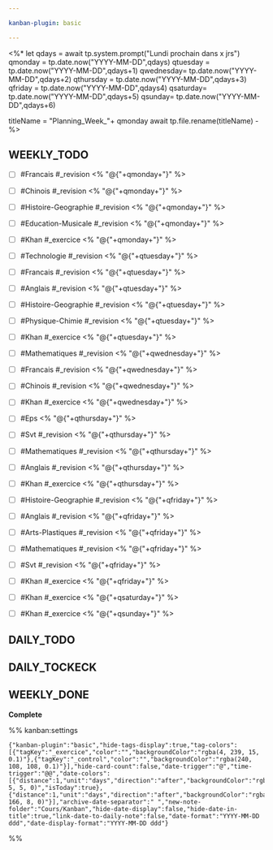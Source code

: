 ```yaml
---

kanban-plugin: basic

---
```


<%*
let qdays = await tp.system.prompt("Lundi prochain dans x jrs")
qmonday = tp.date.now("YYYY-MM-DD",qdays)
qtuesday = tp.date.now("YYYY-MM-DD",qdays+1)
qwednesday= tp.date.now("YYYY-MM-DD",qdays+2)
qthursday = tp.date.now("YYYY-MM-DD",qdays+3)
qfriday = tp.date.now("YYYY-MM-DD",qdays4)
qsaturday= tp.date.now("YYYY-MM-DD",qdays+5)
qsunday= tp.date.now("YYYY-MM-DD",qdays+6)

titleName = "Planning_Week_"+ qmonday
await tp.file.rename(titleName)
-%>



## WEEKLY_TODO

- [ ] #Francais #_revision <% "@{"+qmonday+"}" %>
- [ ] #Chinois #_revision  <% "@{"+qmonday+"}" %>
- [ ] #Histoire-Geographie #_revision  <% "@{"+qmonday+"}" %>
- [ ] #Education-Musicale #_revision <% "@{"+qmonday+"}" %>
- [ ] #Khan #_exercice <% "@{"+qmonday+"}" %>
- [ ] #Technologie #_revision <% "@{"+qtuesday+"}" %>
- [ ] #Francais #_revision <% "@{"+qtuesday+"}" %>
- [ ] #Anglais  #_revision <% "@{"+qtuesday+"}" %>
- [ ] #Histoire-Geographie  #_revision <% "@{"+qtuesday+"}" %>
- [ ] #Physique-Chimie #_revision <% "@{"+qtuesday+"}" %>
- [ ] #Khan #_exercice <% "@{"+qtuesday+"}" %>
- [ ] #Mathematiques  #_revision <% "@{"+qwednesday+"}" %>
- [ ] #Francais  #_revision <% "@{"+qwednesday+"}" %>
- [ ] #Chinois #_revision <% "@{"+qwednesday+"}" %>
- [ ] #Khan #_exercice <% "@{"+qwednesday+"}" %>
- [ ] #Eps  <% "@{"+qthursday+"}" %>
- [ ] #Svt  #_revision <% "@{"+qthursday+"}" %>
- [ ] #Mathematiques #_revision <% "@{"+qthursday+"}" %>
- [ ] #Anglais #_revision <% "@{"+qthursday+"}" %>
- [ ] #Khan #_exercice <% "@{"+qthursday+"}" %>
- [ ] #Histoire-Geographie  #_revision <% "@{"+qfriday+"}" %>
- [ ] #Anglais  #_revision <% "@{"+qfriday+"}" %>
- [ ] #Arts-Plastiques  #_revision <% "@{"+qfriday+"}" %>
- [ ] #Mathematiques  #_revision <% "@{"+qfriday+"}" %>
- [ ] #Svt  #_revision <% "@{"+qfriday+"}" %>
- [ ] #Khan #_exercice <% "@{"+qfriday+"}" %>
- [ ] #Khan #_exercice <% "@{"+qsaturday+"}" %>
- [ ] #Khan #_exercice <% "@{"+qsunday+"}" %>


## DAILY_TODO



## DAILY_TOCKECK



## WEEKLY_DONE

**Complete**




%% kanban:settings
```
{"kanban-plugin":"basic","hide-tags-display":true,"tag-colors":[{"tagKey":"_exercice","color":"","backgroundColor":"rgba(4, 239, 15, 0.1)"},{"tagKey":"_control","color":"","backgroundColor":"rgba(240, 108, 108, 0.1)"}],"hide-card-count":false,"date-trigger":"@","time-trigger":"@@","date-colors":[{"distance":1,"unit":"days","direction":"after","backgroundColor":"rgba(242, 5, 5, 0)","isToday":true},{"distance":1,"unit":"days","direction":"after","backgroundColor":"rgba(251, 166, 8, 0)"}],"archive-date-separator":" ","new-note-folder":"Cours/Kanban","hide-date-display":false,"hide-date-in-title":true,"link-date-to-daily-note":false,"date-format":"YYYY-MM-DD ddd","date-display-format":"YYYY-MM-DD ddd"}
```
%%